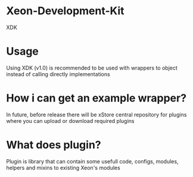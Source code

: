 # Xeon-Development-Kit
XDK
# Usage
Using XDK (v1.0) is recommended to be used with wrappers to object instead of calling directly implementations
# How i can get an example wrapper?
In future, before release there will be xStore central repository for plugins where you can upload or download required plugins
# What does plugin?
Plugin is library that can contain some usefull code, configs, modules, helpers and mixins to existing Xeon's modules
